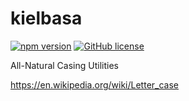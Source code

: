 # kielbasa 
[![npm version](https://img.shields.io/npm/v/kielbasa.svg)](https://www.npmjs.com/package/kielbasa) [![GitHub license](https://img.shields.io/github/license/joshingmachine/kielbasa.svg)](https://github.com/joshingmachine/kielbasa/blob/master/LICENSE.md)

All-Natural Casing Utilities

https://en.wikipedia.org/wiki/Letter_case
